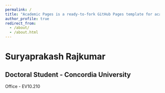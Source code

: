 ```yaml
---
permalink: /
title: "Academic Pages is a ready-to-fork GitHub Pages template for academic personal websites"
author_profile: true
redirect_from: 
  - /about/
  - /about.html
---
```

# Suryaprakash Rajkumar

## Doctoral Student - Concordia University

Office - EV10.210